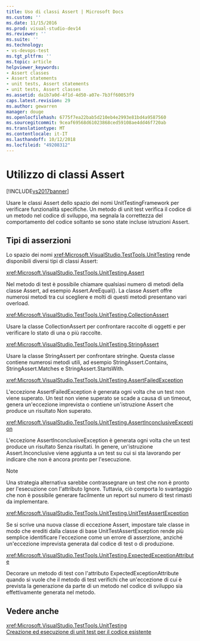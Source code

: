 ```yaml
---
title: Uso di classi Assert | Microsoft Docs
ms.custom: ''
ms.date: 11/15/2016
ms.prod: visual-studio-dev14
ms.reviewer: ''
ms.suite: ''
ms.technology:
- vs-devops-test
ms.tgt_pltfrm: ''
ms.topic: article
helpviewer_keywords:
- Assert classes
- Assert statements
- unit tests, Assert statements
- unit tests, Assert classes
ms.assetid: da1b7a0d-4f1d-4d50-a07e-7b3ff60053f9
caps.latest.revision: 29
ms.author: gewarren
manager: douge
ms.openlocfilehash: 6775f7ea22bab5d210eb4e2993e81bd4a9587560
ms.sourcegitcommit: 9ceaf69568d61023868ced59108ae4dd46f720ab
ms.translationtype: MT
ms.contentlocale: it-IT
ms.lasthandoff: 10/12/2018
ms.locfileid: "49208312"
---
```

# <a name="using-the-assert-classes"></a>Utilizzo di classi Assert
[!INCLUDE[vs2017banner](../includes/vs2017banner.md)]

Usare le classi Assert dello spazio dei nomi UnitTestingFramework per verificare funzionalità specifiche. Un metodo di unit test verifica il codice di un metodo nel codice di sviluppo, ma segnala la correttezza del comportamento del codice soltanto se sono state incluse istruzioni Assert.  
  
## <a name="kinds-of-asserts"></a>Tipi di asserzioni  
 Lo spazio dei nomi <xref:Microsoft.VisualStudio.TestTools.UnitTesting> rende disponibili diversi tipi di classi Assert:  
  
 <xref:Microsoft.VisualStudio.TestTools.UnitTesting.Assert>  
  
 Nel metodo di test è possibile chiamare qualsiasi numero di metodi della classe Assert, ad esempio Assert.AreEqual(). La classe Assert offre numerosi metodi tra cui scegliere e molti di questi metodi presentano vari overload.  
  
 <xref:Microsoft.VisualStudio.TestTools.UnitTesting.CollectionAssert>  
  
 Usare la classe CollectionAssert per confrontare raccolte di oggetti e per verificare lo stato di una o più raccolte.  
  
 <xref:Microsoft.VisualStudio.TestTools.UnitTesting.StringAssert>  
  
 Usare la classe StringAssert per confrontare stringhe. Questa classe contiene numerosi metodi utili, ad esempio StringAssert.Contains, StringAssert.Matches e StringAssert.StartsWith.  
  
 <xref:Microsoft.VisualStudio.TestTools.UnitTesting.AssertFailedException>  
  
 L'eccezione AssertFailedException è generata ogni volta che un test non viene superato. Un test non viene superato se scade a causa di un timeout, genera un'eccezione imprevista o contiene un'istruzione Assert che produce un risultato Non superato.  
  
 <xref:Microsoft.VisualStudio.TestTools.UnitTesting.AssertInconclusiveException>  
  
 L'eccezione AssertInconclusiveException è generata ogni volta che un test produce un risultato Senza risultati. In genere, un'istruzione Assert.Inconclusive viene aggiunta a un test su cui si sta lavorando per indicare che non è ancora pronto per l'esecuzione.  
  
> [!NOTE]
>  Una strategia alternativa sarebbe contrassegnare un test che non è pronto per l'esecuzione con l'attributo Ignore. Tuttavia, ciò comporta lo svantaggio che non è possibile generare facilmente un report sul numero di test rimasti da implementare.  
  
 <xref:Microsoft.VisualStudio.TestTools.UnitTesting.UnitTestAssertException>  
  
 Se si scrive una nuova classe di eccezione Assert, impostare tale classe in modo che erediti dalla classe di base UnitTestAssertException rende più semplice identificare l'eccezione come un errore di asserzione, anziché un'eccezione imprevista generata dal codice di test o di produzione.  
  
 <xref:Microsoft.VisualStudio.TestTools.UnitTesting.ExpectedExceptionAttribute>  
  
 Decorare un metodo di test con l'attributo ExpectedExceptionAttribute quando si vuole che il metodo di test verifichi che un'eccezione di cui è prevista la generazione da parte di un metodo nel codice di sviluppo sia effettivamente generata nel metodo.  
  
## <a name="see-also"></a>Vedere anche  
 <xref:Microsoft.VisualStudio.TestTools.UnitTesting>   
 [Creazione ed esecuzione di unit test per il codice esistente](http://msdn.microsoft.com/en-us/e8370b93-085b-41c9-8dec-655bd886f173)



